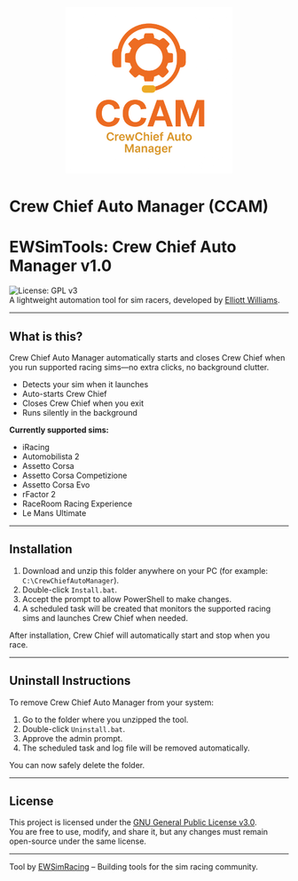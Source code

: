 <p align="center">
  <img src="ccam-logo.png" alt="CCAM Logo" width="300">
</p>

# Crew Chief Auto Manager (CCAM)


# EWSimTools: Crew Chief Auto Manager v1.0  

![License: GPL v3](https://img.shields.io/badge/License-GPLv3-blue.svg)  
A lightweight automation tool for sim racers, developed by [Elliott Williams](https://www.instagram.com/ewsimracing).  

---

## What is this?  
Crew Chief Auto Manager automatically starts and closes Crew Chief when you run supported racing sims—no extra clicks, no background clutter.  

- Detects your sim when it launches  
- Auto-starts Crew Chief  
- Closes Crew Chief when you exit  
- Runs silently in the background  

**Currently supported sims:**  
- iRacing  
- Automobilista 2  
- Assetto Corsa  
- Assetto Corsa Competizione  
- Assetto Corsa Evo  
- rFactor 2  
- RaceRoom Racing Experience  
- Le Mans Ultimate  

---

## Installation  

1. Download and unzip this folder anywhere on your PC (for example: `C:\CrewChiefAutoManager`).  
2. Double-click `Install.bat`.  
3. Accept the prompt to allow PowerShell to make changes.  
4. A scheduled task will be created that monitors the supported racing sims and launches Crew Chief when needed.  

After installation, Crew Chief will automatically start and stop when you race.  

---

## Uninstall Instructions  

To remove Crew Chief Auto Manager from your system:  

1. Go to the folder where you unzipped the tool.  
2. Double-click `Uninstall.bat`.  
3. Approve the admin prompt.  
4. The scheduled task and log file will be removed automatically.  

You can now safely delete the folder.  

---

## License  

This project is licensed under the [GNU General Public License v3.0](LICENSE).  
You are free to use, modify, and share it, but any changes must remain open-source under the same license.  

---

Tool by [EWSimRacing](https://www.instagram.com/ewsimracing) – Building tools for the sim racing community.  
